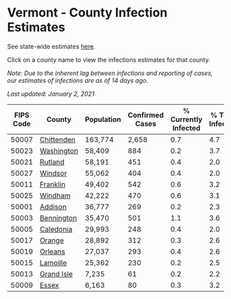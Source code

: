 # Vermont - County Infection Estimates

See state-wide estimates [here](/infections/us-vt).

Click on a county name to view the infections estimates for that county.

*Note: Due to the inherent lag between infections and reporting of cases, our estimates of infections are as of 14 days ago.*

*Last updated: January 2, 2021*

|   FIPS Code |                   County |   Population |   Confirmed Cases |   % Currently Infected |   % Total Infected |
|-------------|--------------------------|--------------|-------------------|------------------------|--------------------|
|       50007 | [Chittenden](chittenden) |      163,774 |             2,658 |                    0.7 |                4.7 |
|       50023 | [Washington](washington) |       58,409 |               884 |                    0.2 |                3.7 |
|       50021 |       [Rutland](rutland) |       58,191 |               451 |                    0.4 |                2.0 |
|       50027 |       [Windsor](windsor) |       55,062 |               404 |                    0.4 |                2.0 |
|       50011 |     [Franklin](franklin) |       49,402 |               542 |                    0.6 |                3.2 |
|       50025 |       [Windham](windham) |       42,222 |               470 |                    0.6 |                3.1 |
|       50001 |       [Addison](addison) |       36,777 |               269 |                    0.2 |                2.3 |
|       50003 | [Bennington](bennington) |       35,470 |               501 |                    1.1 |                3.6 |
|       50005 |   [Caledonia](caledonia) |       29,993 |               248 |                    0.4 |                2.0 |
|       50017 |         [Orange](orange) |       28,892 |               312 |                    0.3 |                2.6 |
|       50019 |       [Orleans](orleans) |       27,037 |               293 |                    0.4 |                2.6 |
|       50015 |     [Lamoille](lamoille) |       25,362 |               230 |                    0.2 |                2.5 |
|       50013 | [Grand Isle](grand-isle) |        7,235 |                61 |                    0.2 |                2.2 |
|       50009 |           [Essex](essex) |        6,163 |                80 |                    0.3 |                3.2 |